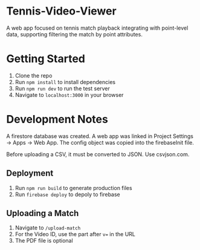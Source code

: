 # Tennis-Video-Viewer
A web app focused on tennis match playback integrating with point-level data, supporting filtering the match by point attributes. 

# Getting Started
1. Clone the repo
2. Run `npm install` to install dependencies
3. Run `npm run dev` to run the test server
4. Navigate to `localhost:3000` in your browser

# Development Notes
A firestore database was created. A web app was linked in Project Settings -> Apps -> Web App. The config object was copied into the firebaseInit file.

Before uploading a CSV, it must be converted to JSON. Use csvjson.com.

## Deployment

1. Run `npm run build` to generate production files
2. Run `firebase deploy` to depoly to firebase

## Uploading a Match

1. Navigate to `/upload-match`
2. For the Video ID, use the part after `v=` in the URL
3. The PDF file is optional